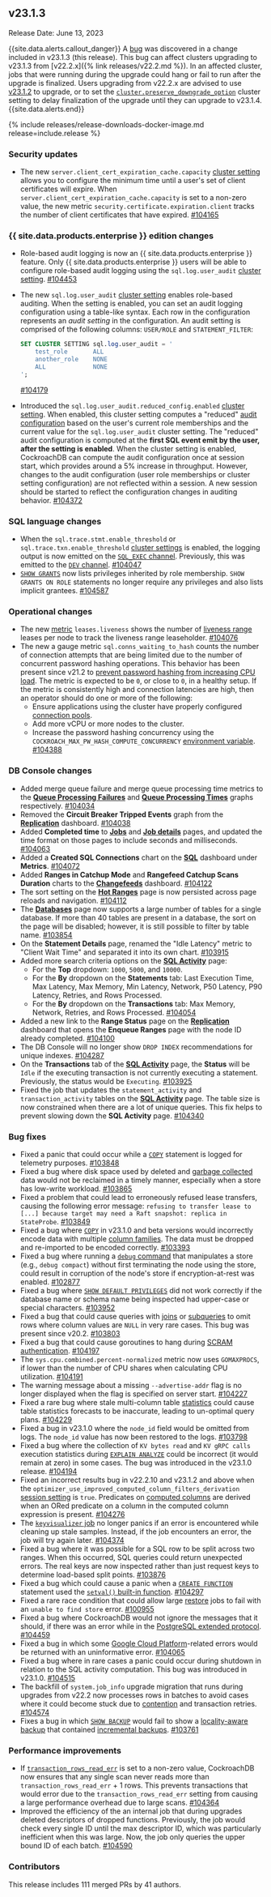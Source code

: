 ## v23.1.3

Release Date: June 13, 2023

{{site.data.alerts.callout_danger}}
A [bug](https://github.com/cockroachdb/cockroach/issues/104798) was discovered in a change included in v23.1.3 (this release). This bug can affect clusters upgrading to v23.1.3 from [v22.2.x]({% link releases/v22.2.md %}). In an affected cluster, jobs that were running during the upgrade could hang or fail to run after the upgrade is finalized. Users upgrading from v22.2.x are advised to use [v23.1.2](#v23-1-2) to upgrade, or to set the [`cluster.preserve_downgrade_option`](https://www.cockroachlabs.com/docs/v23.1/upgrade-cockroach-version#step-3-decide-how-the-upgrade-will-be-finalized) cluster setting to delay finalization of the upgrade until they can upgrade to v23.1.4.
{{site.data.alerts.end}}

{% include releases/release-downloads-docker-image.md release=include.release %}

<h3 id="v23-1-3-security-updates">Security updates</h3>

- The new `server.client_cert_expiration_cache.capacity` [cluster setting](https://www.cockroachlabs.com/docs/v23.1/cluster-settings) allows you to configure the minimum time until a user's set of client certificates will expire. When `server.client_cert_expiration_cache.capacity` is set to a non-zero value, the new metric `security.certificate.expiration.client` tracks the number of client certificates that have expired. [#104165][#104165]

<h3 id="v23-1-2-{{-site.data.products.enterprise-}}-edition-changes">{{ site.data.products.enterprise }} edition changes</h3>

- Role-based audit logging is now an {{ site.data.products.enterprise }} feature. Only {{ site.data.products.enterprise }} users will be able to configure role-based audit logging using the `sql.log.user_audit` [cluster setting](https://www.cockroachlabs.com/docs/v23.1/cluster-settings). [#104453][#104453]
- The new `sql.log.user_audit` [cluster setting](https://www.cockroachlabs.com/docs/v23.1/cluster-settings) enables role-based auditing. When the setting is enabled, you can set an audit logging configuration using a table-like syntax. Each row in the configuration represents an _audit setting_ in the configuration. An audit setting is comprised of the following columns: `USER/ROLE` and `STATEMENT_FILTER`:

    ~~~sql
    SET CLUSTER SETTING sql.log.user_audit = '
        test_role       ALL
        another_role    NONE
        ALL             NONE
    ';
    ~~~

     [#104179][#104179]
- Introduced the `sql.log.user_audit.reduced_config.enabled` [cluster setting](https://www.cockroachlabs.com/docs/v23.1/cluster-settings). When enabled, this cluster setting computes a "reduced" [audit configuration](https://www.cockroachlabs.com/docs/v23.1/eventlog#role_based_audit_event) based on the user's current role memberships and the current value for the `sql.log.user_audit` cluster setting. The "reduced" audit configuration is computed at the **first SQL event emit by the user, after the setting is enabled**. When the cluster setting is enabled, CockroachDB can compute the audit configuration once at session start, which provides around a 5% increase in throughput. However, changes to the audit configuration (user role memberships or cluster setting configuration) are not reflected within a session. A new session should be started to reflect the configuration changes in auditing behavior. [#104372][#104372]


<h3 id="v23-1-3-sql-language-changes">SQL language changes</h3>

- When the `sql.trace.stmt.enable_threshold` or `sql.trace.txn.enable_threshold` [cluster settings](https://www.cockroachlabs.com/docs/v23.1/cluster-settings) is enabled, the logging output is now emitted on the [`SQL_EXEC` channel](https://www.cockroachlabs.com/docs/v23.1/logging#sql_exec). Previously, this was emitted to the [`DEV` channel](../v23.1/logging.html#dev). [#104047][#104047]
- [`SHOW GRANTS`](https://www.cockroachlabs.com/docs/v23.1/show-grants) now lists privileges inherited by role membership. `SHOW GRANTS ON ROLE` statements no longer require any privileges and also lists implicit grantees. [#104587][#104587]

<h3 id="v23-1-3-operational-changes">Operational changes</h3>

- The new [metric](https://www.cockroachlabs.com/docs/v23.1/metrics) `leases.liveness` shows the number of [liveness range](https://www.cockroachlabs.com/docs/v23.1/configure-replication-zones#create-a-replication-zone-for-a-system-range) leases per node to track the liveness range leaseholder. [#104076][#104076]
- The new a gauge metric `sql.conns_waiting_to_hash` counts the number of connection attempts that are being limited due to the number of concurrent password hashing operations. This behavior has been present since v21.2 to [prevent password hashing from increasing CPU load](https://www.cockroachlabs.com/docs/v23.1/query-behavior-troubleshooting#high-client-cpu-load-connection-pool-exhaustion-or-increased-connection-latency-when-scram-password-based-authentication-is-enabled). The metric is expected to be `0`, or close to `0`, in a healthy setup. If the metric is consistently high and connection latencies are high, then an operator should do one or more of the following:
    - Ensure applications using the cluster have properly configured [connection pools](https://www.cockroachlabs.com/docs/v23.1/connection-pooling).
    - Add more vCPU or more nodes to the cluster.
    - Increase the password hashing concurrency using the `COCKROACH_MAX_PW_HASH_COMPUTE_CONCURRENCY` [environment variable](https://www.cockroachlabs.com/docs/v23.1/cockroach-commands#environment-variables). [#104388][#104388]

<h3 id="v23-1-3-db-console-changes">DB Console changes</h3>

- Added merge queue failure and merge queue processing time metrics to the [**Queue Processing Failures**](https://www.cockroachlabs.com/docs/v23.1/ui-queues-dashboard#queue-processing-failures) and [**Queue Processing Times**](https://www.cockroachlabs.com/docs/v23.1/ui-queues-dashboard#queue-processing-times) graphs respectively. [#104034][#104034]
- Removed the **Circuit Breaker Tripped Events** graph from the [**Replication**](https://www.cockroachlabs.com/docs/v23.1/ui-replication-dashboard) dashboard. [#104038][#104038]
- Added **Completed time** to [**Jobs**](https://www.cockroachlabs.com/docs/v23.1/ui-jobs-page) and [**Job details**](https://www.cockroachlabs.com/docs/v23.1/ui-jobs-page#job-details) pages, and updated the time format on those pages to include seconds and milliseconds. [#104063][#104063]
- Added a **Created SQL Connections** chart on the [**SQL**](https://www.cockroachlabs.com/docs/v23.1/ui-sql-dashboard) dashboard under **Metrics**. [#104072][#104072]
- Added **Ranges in Catchup Mode** and **Rangefeed Catchup Scans Duration** charts to the [**Changefeeds**](https://www.cockroachlabs.com/docs/v23.1/ui-cdc-dashboard) dashboard. [#104122][#104122]
- The sort setting on the [**Hot Ranges**](https://www.cockroachlabs.com/docs/v23.1/ui-hot-ranges-page) page is now persisted across page reloads and navigation. [#104112][#104112]
- The [**Databases**](https://www.cockroachlabs.com/docs/v23.1/ui-databases-page) page now supports a large number of tables for a single database. If more than 40 tables are present in a database, the sort on the page will be disabled; however, it is still possible to filter by table name. [#103854][#103854]
- On the **Statement Details** page, renamed the "Idle Latency" metric to "Client Wait Time" and separated it into its own chart. [#103915][#103915]
- Added more search criteria options on the [**SQL Activity**](https://www.cockroachlabs.com/docs/v23.1/ui-overview#sql-activity) page:
    - For the **Top** dropdown: `1000`, `5000`, and `10000`.
    - For the **By** dropdown on the **Statements** tab: Last Execution Time, Max Latency, Max Memory, Min Latency, Network, P50 Latency, P90 Latency, Retries, and Rows Processed.
    - For the **By** dropdown on the **Transactions** tab: Max Memory, Network, Retries, and Rows Processed. [#104054][#104054]
- Added a new link to the **Range Status** page on the [**Replication**](https://www.cockroachlabs.com/docs/v23.1/ui-replication-dashboard) dashboard that opens the **Enqueue Ranges** page with the node ID already completed. [#104100][#104100]
- The DB Console will no longer show `DROP INDEX` recommendations for unique indexes. [#104287][#104287]
- On the **Transactions** tab of the [**SQL Activity**](https://www.cockroachlabs.com/docs/v23.1/ui-overview#sql-activity) page, the **Status** will be `Idle` if the executing transaction is not currently executing a statement. Previously, the status would be `Executing`. [#103925][#103925]
- Fixed the job that updates the `statement_activity` and `transaction_activity` tables on the [**SQL Activity**](https://www.cockroachlabs.com/docs/v23.1/ui-overview#sql-activity) page. The table size is now constrained when there are a lot of unique queries. This fix helps to prevent slowing down the **SQL Activity** page. [#104340][#104340]

<h3 id="v23-1-3-bug-fixes">Bug fixes</h3>

- Fixed a panic that could occur while a [`COPY`](https://www.cockroachlabs.com/docs/v23.1/copy-from) statement is logged for telemetry purposes. [#103848][#103848]
- Fixed a bug where disk space used by deleted and [garbage collected](https://www.cockroachlabs.com/docs/v23.1/architecture/storage-layer#garbage-collection) data would not be reclaimed in a timely manner, especially when a store has low-write workload. [#103865][#103865]
- Fixed a problem that could lead to erroneously refused lease transfers, causing the following error message: `refusing to transfer lease to [...] because target may need a Raft snapshot: replica in StateProbe`. [#103849][#103849]
- Fixed a bug where [`COPY`](https://www.cockroachlabs.com/docs/v23.1/copy-from) in v23.1.0 and beta versions would incorrectly encode data with multiple [column families](https://www.cockroachlabs.com/docs/v23.1/column-families). The data must be dropped and re-imported to be encoded correctly. [#103393][#103393]
- Fixed a bug where running a [`debug` command](https://www.cockroachlabs.com/docs/v23.1/cockroach-commands#commands) that manipulates a store (e.g., `debug compact`) without first terminating the node using the store, could result in corruption of the node's store if encryption-at-rest was enabled. [#102877][#102877]
- Fixed a bug where [`SHOW DEFAULT PRIVILEGES`](https://www.cockroachlabs.com/docs/v23.1/show-default-privileges) did not work correctly if the database name or schema name being inspected had upper-case or special characters. [#103952][#103952]
- Fixed a bug that could cause queries with [joins](https://www.cockroachlabs.com/docs/v23.1/joins) or [subqueries](https://www.cockroachlabs.com/docs/v23.1/subqueries) to omit rows where column values are `NULL` in very rare cases. This bug was present since v20.2. [#103803][#103803]
- Fixed a bug that could cause goroutines to hang during [SCRAM authentication](https://www.cockroachlabs.com/docs/v23.1/security-reference/scram-authentication). [#104197][#104197]
- The `sys.cpu.combined.percent-normalized` metric now uses `GOMAXPROCS`, if lower than the number of CPU shares when calculating CPU utilization. [#104191][#104191]
- The warning message about a missing `--advertise-addr` flag is no longer displayed when the flag is specified on server start. [#104227][#104227]
- Fixed a rare bug where stale multi-column table [statistics](https://www.cockroachlabs.com/docs/v23.1/cost-based-optimizer) could cause table statistics forecasts to be inaccurate, leading to un-optimal query plans. [#104229][#104229]
- Fixed a bug in v23.1.0 where the `node_id` field would be omitted from logs. The `node_id` value has now been restored to the logs. [#103798][#103798]
- Fixed a bug where the collection of `KV bytes read` and `KV gRPC calls` execution statistics during [`EXPLAIN ANALYZE`](https://www.cockroachlabs.com/docs/v23.1/explain-analyze) could be incorrect (it would remain at zero) in some cases. The bug was introduced in the v23.1.0 release. [#104194][#104194]
- Fixed an incorrect results bug in v22.2.10 and v23.1.2 and above when the `optimizer_use_improved_computed_column_filters_derivation` [session setting](https://www.cockroachlabs.com/docs/v23.1/set-vars) is `true`. Predicates on [computed columns](https://www.cockroachlabs.com/docs/v23.1/computed-columns) are derived when an ORed predicate on a column in the computed column expression is present. [#104276][#104276]
- The [`keyvisualizer` job](https://www.cockroachlabs.com/docs/v23.1/ui-key-visualizer) no longer panics if an error is encountered while cleaning up stale samples. Instead, if the job encounters an error, the job will try again later. [#104374][#104374]
- Fixed a bug where it was possible for a SQL row to be split across two ranges. When this occurred, SQL queries could return unexpected errors. The real keys are now inspected rather than just request keys to determine load-based split points. [#103876][#103876]
- Fixed a bug which could cause a panic when a [`CREATE FUNCTION`](https://www.cockroachlabs.com/docs/v23.1/create-function) statement used the [`setval()` built-in function](../v23.1/functions-and-operators.html). [#104297][#104297]
- Fixed a rare race condition that could allow large [restore](https://www.cockroachlabs.com/docs/v23.1/restore) jobs to fail with an `unable to find store` error. [#100955][#100955]
- Fixed a bug where CockroachDB would not ignore the messages that it should, if there was an error while in the [PostgreSQL extended protocol](https://www.cockroachlabs.com/docs/v23.1/postgresql-compatibility). [#104459][#104459]
- Fixed a bug in which some [Google Cloud Platform](https://www.cockroachlabs.com/docs/v23.1/use-cloud-storage)-related errors would be returned with an uninformative error. [#104065][#104065]
- Fixed a bug where in rare cases a panic could occur during shutdown in relation to the SQL activity computation. This bug was introduced in v23.1.0. [#104515][#104515]
- The backfill of `system.job_info` upgrade migration that runs during upgrades from v22.2 now processes rows in batches to avoid cases where it could become stuck due to [contention](https://www.cockroachlabs.com/docs/v23.1/performance-best-practices-overview#transaction-contention) and transaction retries. [#104574][#104574]
- Fixes a bug in which [`SHOW BACKUP`](https://www.cockroachlabs.com/docs/v23.1/show-backup) would fail to show a [locality-aware backup](https://www.cockroachlabs.com/docs/v23.1/take-and-restore-locality-aware-backups) that contained [incremental backups](../v23.1/take-full-and-incremental-backups.html). [#103761][#103761]

<h3 id="v23-1-3-performance-improvements">Performance improvements</h3>

- If [`transaction_rows_read_err`](https://www.cockroachlabs.com/docs/v23.1/transactions#limit-the-number-of-rows-written-or-read-in-a-transaction) is set to a non-zero value, CockroachDB now ensures that any single scan never reads more than `transaction_rows_read_err` + 1 rows. This prevents transactions that would error due to the `transaction_rows_read_err` setting from causing a large performance overhead due to large scans. [#104364][#104364]
- Improved the efficiency of the an internal job that during upgrades deleted descriptors of dropped functions. Previously, the job would check every single ID until the max descriptor ID, which was particularly inefficient when this was large. Now, the job only queries the upper bound ID of each batch. [#104590][#104590]

<h3 id="v23-1-3-contributors">Contributors</h3>

This release includes 111 merged PRs by 41 authors.

[#100955]: https://github.com/cockroachdb/cockroach/pull/100955
[#102877]: https://github.com/cockroachdb/cockroach/pull/102877
[#103393]: https://github.com/cockroachdb/cockroach/pull/103393
[#103761]: https://github.com/cockroachdb/cockroach/pull/103761
[#103798]: https://github.com/cockroachdb/cockroach/pull/103798
[#103803]: https://github.com/cockroachdb/cockroach/pull/103803
[#103841]: https://github.com/cockroachdb/cockroach/pull/103841
[#103848]: https://github.com/cockroachdb/cockroach/pull/103848
[#103849]: https://github.com/cockroachdb/cockroach/pull/103849
[#103854]: https://github.com/cockroachdb/cockroach/pull/103854
[#103865]: https://github.com/cockroachdb/cockroach/pull/103865
[#103876]: https://github.com/cockroachdb/cockroach/pull/103876
[#103915]: https://github.com/cockroachdb/cockroach/pull/103915
[#103925]: https://github.com/cockroachdb/cockroach/pull/103925
[#103952]: https://github.com/cockroachdb/cockroach/pull/103952
[#104034]: https://github.com/cockroachdb/cockroach/pull/104034
[#104038]: https://github.com/cockroachdb/cockroach/pull/104038
[#104047]: https://github.com/cockroachdb/cockroach/pull/104047
[#104054]: https://github.com/cockroachdb/cockroach/pull/104054
[#104063]: https://github.com/cockroachdb/cockroach/pull/104063
[#104065]: https://github.com/cockroachdb/cockroach/pull/104065
[#104072]: https://github.com/cockroachdb/cockroach/pull/104072
[#104076]: https://github.com/cockroachdb/cockroach/pull/104076
[#104100]: https://github.com/cockroachdb/cockroach/pull/104100
[#104112]: https://github.com/cockroachdb/cockroach/pull/104112
[#104122]: https://github.com/cockroachdb/cockroach/pull/104122
[#104165]: https://github.com/cockroachdb/cockroach/pull/104165
[#104179]: https://github.com/cockroachdb/cockroach/pull/104179
[#104191]: https://github.com/cockroachdb/cockroach/pull/104191
[#104194]: https://github.com/cockroachdb/cockroach/pull/104194
[#104197]: https://github.com/cockroachdb/cockroach/pull/104197
[#104227]: https://github.com/cockroachdb/cockroach/pull/104227
[#104229]: https://github.com/cockroachdb/cockroach/pull/104229
[#104276]: https://github.com/cockroachdb/cockroach/pull/104276
[#104287]: https://github.com/cockroachdb/cockroach/pull/104287
[#104297]: https://github.com/cockroachdb/cockroach/pull/104297
[#104340]: https://github.com/cockroachdb/cockroach/pull/104340
[#104361]: https://github.com/cockroachdb/cockroach/pull/104361
[#104364]: https://github.com/cockroachdb/cockroach/pull/104364
[#104372]: https://github.com/cockroachdb/cockroach/pull/104372
[#104374]: https://github.com/cockroachdb/cockroach/pull/104374
[#104388]: https://github.com/cockroachdb/cockroach/pull/104388
[#104416]: https://github.com/cockroachdb/cockroach/pull/104416
[#104453]: https://github.com/cockroachdb/cockroach/pull/104453
[#104459]: https://github.com/cockroachdb/cockroach/pull/104459
[#104515]: https://github.com/cockroachdb/cockroach/pull/104515
[#104574]: https://github.com/cockroachdb/cockroach/pull/104574
[#104587]: https://github.com/cockroachdb/cockroach/pull/104587
[#104590]: https://github.com/cockroachdb/cockroach/pull/104590
